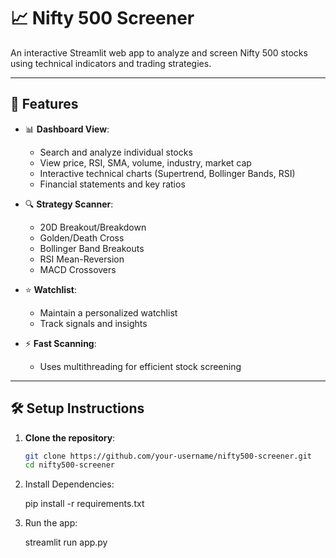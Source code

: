 # 📈 Nifty 500 Screener

An interactive Streamlit web app to analyze and screen Nifty 500 stocks using technical indicators and trading strategies.

---

## 🚀 Features

- 📊 **Dashboard View**:
  - Search and analyze individual stocks
  - View price, RSI, SMA, volume, industry, market cap
  - Interactive technical charts (Supertrend, Bollinger Bands, RSI)
  - Financial statements and key ratios

- 🔍 **Strategy Scanner**:
  - 20D Breakout/Breakdown
  - Golden/Death Cross
  - Bollinger Band Breakouts
  - RSI Mean-Reversion
  - MACD Crossovers

- ⭐ **Watchlist**:
  - Maintain a personalized watchlist
  - Track signals and insights

- ⚡ **Fast Scanning**:
  - Uses multithreading for efficient stock screening

---

## 🛠️ Setup Instructions

1. **Clone the repository**:
   ```bash
   git clone https://github.com/your-username/nifty500-screener.git
   cd nifty500-screener
   ```

2. Install Dependencies:

   pip install -r requirements.txt

3. Run the app:

   streamlit run app.py

